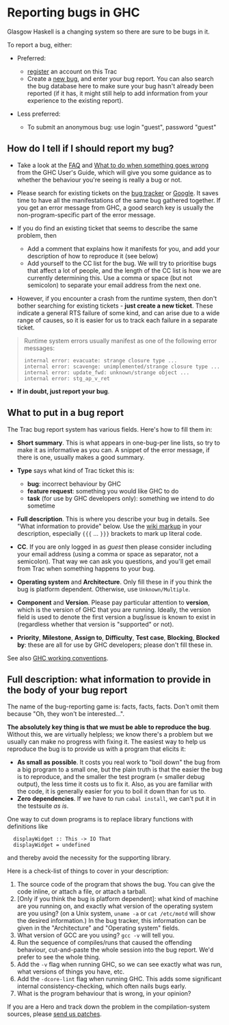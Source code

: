 # Reporting bugs in GHC


Glasgow Haskell is a changing system so there are sure to be bugs in it.


To report a bug, either:

- Preferred:

  - [register](/trac/ghc/register) an account on this Trac
  - Create a [new bug](/trac/ghc/newticket?type=bug), and enter your bug report. You can also search the bug database here to make sure your bug hasn't already been reported (if it has, it might still help to add information from your experience to the existing report).
- Less preferred:

  - To submit an anonymous bug: use login "guest", password "guest"

## How do I tell if I should report my bug?

- Take a look at the [ FAQ](http://haskell.org/haskellwiki/GHC/FAQ) and [What to do when something goes wrong](http://www.haskell.org/ghc/docs/latest/html/users_guide/gone_wrong.html) from the GHC User's Guide, which will give you some guidance as to whether the behaviour you're seeing is really a bug or not.

- Please search for existing tickets on the [ bug tracker](http://hackage.haskell.org/trac/ghc) or [ Google](http://www.google.com/?q=site:ghc.haskell.org/trac/ghc/ticket%20).  It saves time to have all the manifestations of the same bug gathered together.  If you get an error message from GHC, a good search key is usually the non-program-specific part of the error message.  

- If you do find an existing ticket that seems to describe the same problem, then

  - Add a comment that explains how it manifests for you, and add your description of how to reproduce it (see below)
  - Add yourself to the CC list for the bug. We will try to prioritise bugs that affect a lot of people, and the length of the CC list is how we are currently determining this.  Use a comma or space (but not semicolon) to separate your email address from the next one.

- However, if you encounter a crash from the runtime system, then don't bother searching for existing tickets - **just create a new ticket**.  These indicate a general RTS failure of some kind, and can arise due to a wide range of causes, so it is easier for us to track each failure in a separate ticket.  

>
> Runtime system errors usually manifest as one of the following error messages:
>
> ```wiki
> internal error: evacuate: strange closure type ...
> internal error: scavenge: unimplemented/strange closure type ...
> internal error: update_fwd: unknown/strange object ...
> internal error: stg_ap_v_ret
> ```

- **If in doubt, just report your bug**.

## What to put in a bug report


The Trac bug report system has various fields. Here's how to fill them in:

- **Short summary**.  This is what appears in one-bug-per line lists, so try to make it as informative as you can. A snippet of the error message, if there is one, usually makes a good summary.

- **Type** says what kind of Trac ticket this is:

  - **bug**: incorrect behaviour by GHC
  - **feature request**: something you would like GHC to do
  - **task** (for use by GHC developers only): something we intend to do sometime

- **Full description**.  This is where you describe your bug in details.  See "What information to provide" below.  Use the [wiki markup](trac-wiki-misc) in your description, especially `{{{` ... `}}}` brackets to mark up literal code.

- **CC**.  If you are only logged in as *guest* then please consider including your email address (using a comma or space as separator, not a semicolon). That way we can ask you questions, and you'll get email from Trac when something happens to your bug.

- **Operating system** and **Architecture**. Only fill these in if you think the bug is platform dependent. Otherwise, use `Unknown/Multiple`.

- **Component** and **Version**. Please pay particular attention to **version**, which is the version of GHC that you are running. Ideally, the version field is used to denote the first version a bug/issue is known to exist in (regardless whether that version is "supported" or not). 

- **Priority**, **Milestone**, **Assign to**, **Difficulty**, **Test case**, **Blocking**, **Blocked by**:  these are all for use by GHC developers; please don't fill these in.


See also [GHC working conventions](working-conventions).
 

## Full description: what information to provide in the body of your bug report


The name of the bug-reporting game is: facts, facts, facts. Don't omit them because "Oh, they won't be interested…".

**The absolutely key thing is that we must be able to reproduce the bug**.  Without this, we are virtually helpless; we know there's a problem but we usually can make no progress with fixing it.  The easiest way to help us reproduce the bug is to provide us with a program that elicits it:

- **As small as possible**.  It costs you real work to "boil down" the bug from a big program to a small one, but the plain truth is that the easier the bug is to reproduce, and the smaller the test program (= smaller debug output), the less time it costs us to fix it. Also, as you are familiar with the code, it is generally easier for you to boil it down than for us to.
- **Zero dependencies**.  If we have to run `cabal install`, we can't put it in the testsuite *as is*.  


One way to cut down programs is to replace library functions with definitions like

```wiki
  displayWidget :: This -> IO That
  displayWidget = undefined
```


and thereby avoid the necessity for the supporting library.  


Here is a check-list of things to cover in your description:

1. The source code of the program that shows the bug.  You can give the code inline, or attach a file, or attach a tarball.
1. \[Only if you think the bug is platform dependent\]: what kind of machine are you running on, and exactly what version of the operating system are you using? (on a Unix system, `uname -a` or `cat /etc/motd` will show the desired information.) In the bug tracker, this information can be given in the "Architecture" and "Operating system" fields.
1. What version of GCC are you using? `gcc -v` will tell you.
1. Run the sequence of compiles/runs that caused the offending behaviour, cut-and-paste the whole session into the bug report. We'd prefer to see the whole thing.
1. Add the `-v` flag when running GHC, so we can see exactly what was run, what versions of things you have, etc.
1. Add the `-dcore-lint` flag when running GHC.  This adds some significant internal consistency-checking, which often nails bugs early.
1. What is the program behaviour that is wrong, in your opinion?


If you are a Hero and track down the problem in the compilation-system sources, please [send us patches](working-conventions/fixing-bugs).
